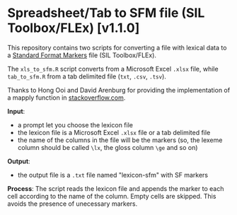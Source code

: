 # Spreadsheet/Tab to SFM file (SIL Toolbox/FLEx) [v1.1.0]

This repository contains two scripts for converting a file with lexical data to a [Standard Format Markers](http://www-01.sil.org/computing/shoebox/MDF_2000.pdf?_ga=GA1.2.1165924973.1480287656) file (SIL Toolbox/FLEx).

The `xls_to_sfm.R` script converts from a Microsoft Excel `.xlsx` file, while `tab_to_sfm.R` from a tab delimited file (`txt`, `.csv`, `.tsv`).

Thanks to Hong Ooi and David Arenburg for providing the implementation of a mapply function in [stackoverflow.com](http://stackoverflow.com/questions/25666170/r-subsetting-dataframe-in-for-loop-with-double-and-single-brackets).

**Input**:
- a prompt let you choose the lexicon file
- the lexicon file is a Microsoft Excel `.xlsx` file or a tab delimited file
- the name of the columns in the file will be the markers (so, the lexeme column should be called `\lx`, the gloss column `\ge` and so on)

**Output**:
- the output file is a `.txt` file named "lexicon-sfm" with SF markers

**Process**:
The script reads the lexicon file and appends the marker to each cell according to the name of the column. Empty cells are skipped. This avoids the presence of unecessary markers.
